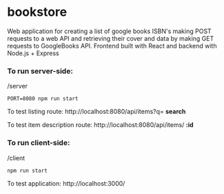 # bookstore

Web application for creating a list of google books ISBN's making POST requests to a web API and retrieving their cover and data by making GET requests to GoogleBooks API.
Frontend built with React and backend with Node.js + Express

### To run server-side:

/server

```PORT=8080 npm run start```

To test listing route: http://localhost:8080/api/items?q= **search**

To test item description route: http://localhost:8080/api/items/ **:id**

### To run client-side:

/client

```npm run start```

To test application: http://localhost:3000/
